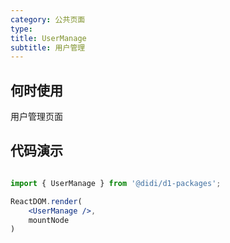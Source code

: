 ```yaml
---
category: 公共页面
type: 
title: UserManage
subtitle: 用户管理
---
```


## 何时使用

用户管理页面

## 代码演示

``` jsx | pure

import { UserManage } from '@didi/d1-packages';

ReactDOM.render(
    <UserManage />,
    mountNode
)
```

